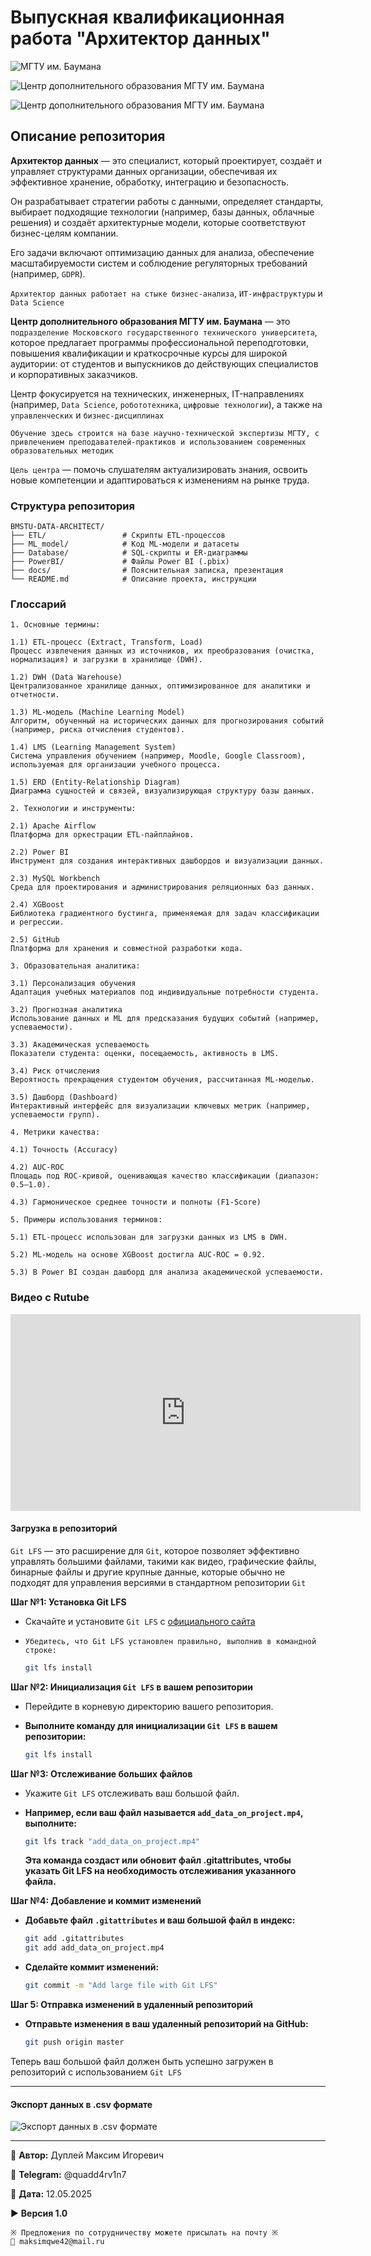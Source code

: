 # Выпускная квалификационная работа "Архитектор данных"

![МГТУ им. Баумана](mgtu-bauman.png)

![Центр дополнительного образования МГТУ им. Баумана](centr_dop_education.png)

![Центр дополнительного образования МГТУ им. Баумана](centr_dop_education_1.png)

## Описание репозитория

**Архитектор данных** — это специалист, который проектирует, создаёт и управляет структурами данных организации, обеспечивая их эффективное хранение, обработку, интеграцию и безопасность.

Он разрабатывает стратегии работы с данными, определяет стандарты, выбирает подходящие технологии (например, базы данных, облачные решения) и создаёт архитектурные модели, которые соответствуют бизнес-целям компании.

Его задачи включают оптимизацию данных для анализа, обеспечение масштабируемости систем и соблюдение регуляторных требований (например, `GDPR`).

`Архитектор данных работает на стыке бизнес-анализа`, `ИТ-инфраструктуры` и `Data Science`

**Центр дополнительного образования МГТУ им. Баумана** — это `подразделение Московского государственного технического университета`, которое предлагает программы профессиональной переподготовки, повышения квалификации и краткосрочные курсы для широкой аудитории: от студентов и выпускников до действующих специалистов и корпоративных заказчиков.

Центр фокусируется на технических, инженерных, IT-направлениях (например, `Data Science`, `робототехника`, `цифровые технологии`), а также на `управленческих` и `бизнес-дисциплинах`

`Обучение здесь строится на базе научно-технической экспертизы МГТУ, с привлечением преподавателей-практиков и использованием современных образовательных методик`

`Цель центра` — помочь слушателям актуализировать знания, освоить новые компетенции и адаптироваться к изменениям на рынке труда.

### Структура репозитория

```textline
BMSTU-DATA-ARCHITECT/  
├── ETL/                 # Скрипты ETL-процессов  
├── ML_model/            # Код ML-модели и датасеты  
├── Database/            # SQL-скрипты и ER-диаграммы  
├── PowerBI/             # Файлы Power BI (.pbix)  
├── docs/                # Пояснительная записка, презентация  
└── README.md            # Описание проекта, инструкции  
```

### Глоссарий

```textline
1. Основные термины:

1.1) ETL-процесс (Extract, Transform, Load)
Процесс извлечения данных из источников, их преобразования (очистка, нормализация) и загрузки в хранилище (DWH).

1.2) DWH (Data Warehouse)
Централизованное хранилище данных, оптимизированное для аналитики и отчетности.

1.3) ML-модель (Machine Learning Model)
Алгоритм, обученный на исторических данных для прогнозирования событий (например, риска отчисления студентов).

1.4) LMS (Learning Management System)
Система управления обучением (например, Moodle, Google Classroom), используемая для организации учебного процесса.

1.5) ERD (Entity-Relationship Diagram)
Диаграмма сущностей и связей, визуализирующая структуру базы данных.

2. Технологии и инструменты:

2.1) Apache Airflow
Платформа для оркестрации ETL-пайплайнов.

2.2) Power BI
Инструмент для создания интерактивных дашбордов и визуализации данных.

2.3) MySQL Workbench
Среда для проектирования и администрирования реляционных баз данных.

2.4) XGBoost
Библиотека градиентного бустинга, применяемая для задач классификации и регрессии.

2.5) GitHub
Платформа для хранения и совместной разработки кода.

3. Образовательная аналитика:

3.1) Персонализация обучения
Адаптация учебных материалов под индивидуальные потребности студента.

3.2) Прогнозная аналитика
Использование данных и ML для предсказания будущих событий (например, успеваемости).

3.3) Академическая успеваемость
Показатели студента: оценки, посещаемость, активность в LMS.

3.4) Риск отчисления
Вероятность прекращения студентом обучения, рассчитанная ML-моделью.

3.5) Дашборд (Dashboard)
Интерактивный интерфейс для визуализации ключевых метрик (например, успеваемости групп).

4. Метрики качества:

4.1) Точность (Accuracy)

4.2) AUC-ROC
Площадь под ROC-кривой, оценивающая качество классификации (диапазон: 0.5–1.0).

4.3) Гармоническое среднее точности и полноты (F1-Score)

5. Примеры использования терминов:

5.1) ETL-процесс использован для загрузки данных из LMS в DWH.

5.2) ML-модель на основе XGBoost достигла AUC-ROC = 0.92.

5.3) В Power BI создан дашборд для анализа академической успеваемости.

```

### Видео с Rutube

<iframe width="560" height="315" src="https://rutube.ru/play/embed/d2a9250f534a2d7efa4b72abf8adbb85" frameborder="0" allowfullscreen></iframe>

#### Загрузка в репозиторий

`Git LFS` — это расширение для `Git`, которое позволяет эффективно управлять большими файлами, такими как видео, графические файлы, бинарные файлы и другие крупные данные, которые обычно не подходят для управления версиями в стандартном репозитории `Git`

**Шаг №1: Установка Git LFS**

- Скачайте и установите `Git LFS` с [официального сайта](https://git-lfs.com/)
- `Убедитесь, что Git LFS установлен правильно, выполнив в командной строке:`

   ```bash
   git lfs install
   ```

**Шаг №2: Инициализация `Git LFS` в вашем репозитории**

- Перейдите в корневую директорию вашего репозитория.
- **Выполните команду для инициализации `Git LFS` в вашем репозитории:**

   ```bash
   git lfs install
   ```

**Шаг №3: Отслеживание больших файлов**

- Укажите `Git LFS` отслеживать ваш большой файл.
- **Например, если ваш файл называется `add_data_on_project.mp4`, выполните:**

   ```bash
   git lfs track "add_data_on_project.mp4"
   ```

   **Эта команда создаст или обновит файл .gitattributes, чтобы указать Git LFS на необходимость отслеживания указанного файла.**

**Шаг №4: Добавление и коммит изменений**

- **Добавьте файл `.gitattributes` и ваш большой файл в индекс:**

   ```bash
   git add .gitattributes
   git add add_data_on_project.mp4
   ```

- **Сделайте коммит изменений:**

   ```bash
   git commit -m "Add large file with Git LFS"
   ```

**Шаг 5: Отправка изменений в удаленный репозиторий**

- **Отправьте изменения в ваш удаленный репозиторий на GitHub:**

   ```bash
   git push origin master
   ```

Теперь ваш большой файл должен быть успешно загружен в репозиторий с использованием `Git LFS`

---

#### Экспорт данных в .csv формате

![Экспорт данных в .csv формате](csv_export.png)

---

💼 **Автор:** Дуплей Максим Игоревич

📲 **Telegram:** @quadd4rv1n7

📅 **Дата:** 12.05.2025

▶️ **Версия 1.0**

```textline
※ Предложения по сотрудничеству можете присылать на почту ※
📧 maksimqwe42@mail.ru
```
